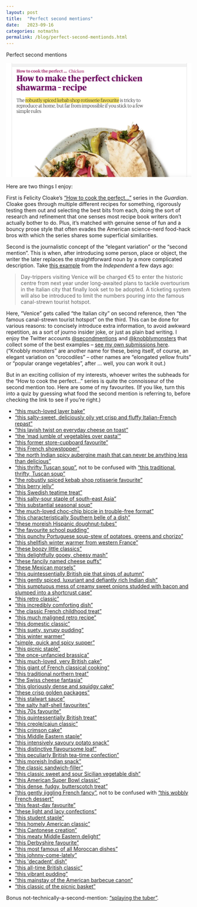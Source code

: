 ```yaml
---
layout: post
title:  "Perfect second mentions"
date:   2023-09-16
categories: notmaths
permalink: /blog/perfect-second-mentionds.html
---
```


Perfect second mentions

![](../assets/img/second-kebab.png)

Here are two things I enjoy:

First is Felicity Cloake’s [“How to cook the perfect…”](https://www.theguardian.com/food/series/how-to-cook-the-perfect----) series in the *Guardian*. Cloake goes through multiple different recipes for something, rigorously testing them out and selecting the best bits from each, doing the sort of research and refinement that one senses most recipe book writers don’t actually bother to do. Plus, it’s matched with genuine sense of fun and a bouncy prose style that often evades the American science-nerd food-hack bros with which the series shares some superficial similarities.

Second is the journalistic concept of the “elegant variation” or the “second mention”. This is when, after introducing some person, place or object, the writer the later replaces the straightforward noun by a more complicated description. Take [this example](https://www.independent.co.uk/travel/news-and-advice/venice-tourist-tax-fees-italy-overtourism-b2409844.html) from the *Independent* a few days ago:

> Day-trippers visiting Venice will be charged €5 to enter the historic centre from next year under long-awaited plans to tackle overtourism in the Italian city that finally look set to be adopted. A ticketing system will also be introduced to limit the numbers pouring into the famous canal-strewn tourist hotspot.

Here, “Venice” gets called “the Italian city” on second reference, then “the famous canal-strewn tourist hotspot” on the third. This can be done for various reasons: to concisely introduce extra information, to avoid awkward repetition, as a sort of journo insider joke, or just as plain bad writing. I enjoy the Twitter accounts [@secondmentions](https://twitter.com/secondmentions) and [@knobblymonsters](https://twitter.com/knobblymonsters) that collect some of the best examples – [see my own submissions here](https://twitter.com/search?q=from%3Ampaldridge%20secondmentions&f=live). (“Knobbly monsters” are another name for these, being itself, of course, an elegant variation on “crocodiles” – other names are “elongated yellow fruits” or “popular orange vegetables”, after … well, you can work it out.)

But in an exciting collision of my interests, whoever writes the subheads for the “How to cook the perfect…” series is quite the connoisseur of the second mention too. Here are some of my favourites. (If you like, turn this into a quiz by guessing what food the second mention is referring to, before checking the link to see if you’re right.)

* [“this much-loved layer bake”](https://www.theguardian.com/food/2023/aug/09/how-to-make-the-perfect-vegan-moussaka-recipe-felicity-cloake)
* [“this salty-sweet, deliciously oily yet crisp and fluffy Italian-French repast”](https://www.theguardian.com/food/2023/jun/21/how-to-make-the-perfect-pissaladiere-recipe-felicity-cloake)
* [“this lavish twist on everyday cheese on toast”](https://www.theguardian.com/food/2023/jun/14/how-to-make-the-perfect-crab-rarebit-recipe-felicity-cloake)
* [“the ‘mad jumble of vegetables over pasta’”](https://www.theguardian.com/food/2023/may/03/how-to-make-the-perfect-pasta-primavera-recipe-felicity-cloake)
* [“this former store-cupboard favourite”](https://www.theguardian.com/food/2023/jan/04/how-to-make-the-perfect-carrot-and-coriander-soup-recipe-felicity-cloake)
* [“this French showstopper”](https://www.theguardian.com/food/2022/dec/18/how-to-make-the-perfect-chocolate-roulade-recipe-felicity-cloake)
* [“the north Indian spicy aubergine mash that can never be anything less than delicious”](https://www.theguardian.com/food/2022/sep/28/how-to-make-the-perfect-baingan-bharta-aubergine-dip-recipe-felicity-cloake)
* [“this thrifty Tuscan soup”](https://www.theguardian.com/food/2022/aug/24/how-to-make-the-perfect-pappa-al-pomodoro-tuscan-tomato-and-bread-soup-recipe), not to be confused with [“this traditional, thrifty, Tuscan soup”](https://www.theguardian.com/food/2022/oct/12/how-to-make-the-perfect-ribollita-soup-recipe-felicity-cloake)
* [“the robustly spiced kebab shop rotisserie favourite”](https://www.theguardian.com/food/2022/aug/17/how-to-make-the-perfect-chicken-shawarma-recipe-felicity-cloake)
* [“this berry jelly”](https://www.theguardian.com/food/2022/jul/27/how-to-make-the-perfect-raspberry-jelly-felicity-cloake)
* [“this Swedish teatime treat”](https://www.theguardian.com/food/2022/apr/13/how-to-make-the-perfect-cardamom-buns-recipe-felicity-cloake)
* [“this salty-sour staple of south-east Asia”](https://www.theguardian.com/food/2022/feb/02/how-to-make-the-perfect-pork-or-chicken-duck-or-tofu-larb-recipe)
* [“this substantial seasonal soup”](https://www.theguardian.com/food/2021/oct/27/how-to-make-the-perfect-pumpkin-soup-recipe)
* [“the much-loved choc-chip biccie in trouble-free format”](https://www.theguardian.com/food/2021/sep/15/how-to-make-the-perfect-gluten-free-chocolate-chip-cookies-recipe)
* [“this characteristically Southern belle of a dish”](https://www.theguardian.com/food/2021/sep/08/how-to-make-the-perfect-creamed-corn-recipe-felicity-cloake)
* [“these moreish Hispanic doughnut-tubes”](https://www.theguardian.com/food/2021/jun/30/how-to-make-churros-recipe)
* [“the favourite school pudding”](https://www.theguardian.com/food/2021/apr/14/how-to-make-perfect-pineapple-upside-down-cake-recipe-felicity-cloake)
* [“this punchy Portuguese soup-stew of potatoes, greens and chorizo”](https://www.theguardian.com/food/2021/mar/10/how-to-make-the-perfect-caldo-verde-recipe-felicity-cloake)
* [“this shellfish winter warmer from western France”](https://www.theguardian.com/food/2021/feb/03/how-to-make-the-perfect-mouclade-mussels-recipe-felicity-cloake)
* [“these boozy little classics”](https://www.theguardian.com/food/2020/mar/04/how-to-cook-the-perfect-rum-babas-recipe)
* [“this delightfully gooey, cheesy mash”](https://www.theguardian.com/food/2020/feb/05/how-to-cook-the-perfect-aligot-felicity-cloake)
* [“these fancily named cheese puffs”](https://www.theguardian.com/food/2019/dec/18/how-make-perfect-gougeres-cheese-puffs-felicity-cloake-recipe)
* [“these Mexican morsels”](https://www.theguardian.com/food/2019/nov/20/how-to-cook-the-perfect-quesadilla-recipe-felicity-cloake)
* [“this quintessentially British pie that sings of autumn”](https://www.theguardian.com/food/2019/oct/02/how-to-cook-the-perfect-apple-and-blackberry-pie-recipe-felicity-cloake)
* [“this gently spiced, luxuriant and defiantly rich Indian dish”](https://www.theguardian.com/food/2019/jun/26/dal-makhani-recipe-the-perfect-felicity-cloake)
* [“this sumptuous mess of creamy sweet onions studded with bacon and slumped into a shortcrust case”](https://www.theguardian.com/food/2019/may/15/perfect-french-onion-tart-recipe-felicity-cloake)
* [“this retro classic”](https://www.theguardian.com/food/2019/apr/17/how-to-make-the-perfect-profiteroles-recipe-felicity-cloake)
* [“this incredibly comforting dish”](https://www.theguardian.com/food/2019/mar/20/perfect-colcannon-recipe-potatoes-cabbage-felicity-cloake)
* [“the classic French childhood treat”](https://www.theguardian.com/lifeandstyle/2018/jul/25/french-dessert-iles-flottantes-creme-anglaise-custard-meringue-recipe)
* [“this much maligned retro recipe”](https://www.theguardian.com/lifeandstyle/2018/may/30/peach-melba-recipe-felicity-cloake)
* [“this domestic classic”](https://www.theguardian.com/lifeandstyle/2018/apr/19/the-perfect-shepherds-pie-recipe-felicity-cloake)
* [“this suety, syrupy pudding”](https://www.theguardian.com/lifeandstyle/2018/jan/25/the-perfect-sussex-pond-pudding-felicity-cloake)
* [“this winter warmer”](https://www.theguardian.com/lifeandstyle/2018/jan/04/how-make-perfect-broccoli-stilton-soup-cheese-shallots-stock-cream)
* [“simple, quick and spicy supper”](https://www.theguardian.com/lifeandstyle/2017/oct/05/how-to-cook-the-perfect-penne-allarrabbiata)
* [“this picnic staple”](https://www.theguardian.com/lifeandstyle/2017/jul/20/how-to-make-the-perfect-vegetarian-scotch-eggs)
* [“the once-unfancied brassica”](https://www.theguardian.com/lifeandstyle/wordofmouth/2017/apr/13/how-to-cook-perfect-roasted-cauliflower-felicity-cloake)
* [“this much-loved, very British cake”](https://www.theguardian.com/lifeandstyle/wordofmouth/2017/mar/23/how-to-bake-the-perfect-swiss-roll-felicity-cloake)
* [“this giant of French classical cooking”](https://www.theguardian.com/lifeandstyle/wordofmouth/2017/mar/09/how-to-cook-the-perfect-boeuf-bourguignon)
* [“this traditional northern treat”](https://www.theguardian.com/lifeandstyle/wordofmouth/2017/feb/23/how-to-make-the-perfect-eccles-cakes)
* [“the Swiss cheese fantasia”](https://www.theguardian.com/lifeandstyle/wordofmouth/2017/feb/09/how-to-make-the-perfect-fondue)
* [“this gloriously dense and squidgy cake”](https://www.theguardian.com/lifeandstyle/wordofmouth/2017/feb/02/how-to-cook-the-perfect-sticky-orange-cake)
* [“these crisp golden packages”](https://www.theguardian.com/lifeandstyle/2017/jan/26/how-to-make-the-perfect-spring-rolls)
* [“this stalwart sauce”](https://www.theguardian.com/lifeandstyle/2017/jan/05/how-to-make-the-perfect-blue-cheese-dip)
* [“the salty half-shell favourites”](https://www.theguardian.com/lifeandstyle/2016/dec/01/how-to-cook-perfect-oysters-rockefeller)
* [“this 70s favourite”](https://www.theguardian.com/lifeandstyle/wordofmouth/2016/nov/24/how-to-cook-the-perfect-beef-stroganoff)
* [“this quintessentially British treat”](https://www.theguardian.com/lifeandstyle/2016/oct/27/how-to-make-the-perfect-jaffa-cakes)
* [“this creole/cajun classic”](https://www.theguardian.com/lifeandstyle/2016/oct/20/how-to-cook-the-perfect-jambalaya)
* [“this crimson cake”](https://www.theguardian.com/lifeandstyle/wordofmouth/2016/aug/11/how-to-cook-the-perfect-red-velvet-cake)
* [“this Middle Eastern staple”](https://www.theguardian.com/lifeandstyle/wordofmouth/2016/jul/13/how-to-cook-the-perfect-pitta-bread)
* [“this intensively savoury potato snack”](https://www.theguardian.com/lifeandstyle/wordofmouth/2016/feb/18/how-to-cook-perfect-aloo-tikki)
* [“this distinctive flavoursome loaf”](https://www.theguardian.com/lifeandstyle/wordofmouth/2016/jan/28/how-to-make-the-perfect-rye-bread)
* [“this peculiarly British tea-time confection”](https://www.theguardian.com/lifeandstyle/2016/jan/14/how-to-make-the-perfect-battenberg-cake)
* [“this moreish Indian snack”](https://www.theguardian.com/lifeandstyle/wordofmouth/2015/nov/26/how-to-make-the-perfect-samosas)
* [“the classic sandwich-filler”](https://www.theguardian.com/lifeandstyle/2015/sep/16/how-to-make-the-perfect-egg-mayonnaise-sandwich)
* [“this classic sweet and sour Sicilian vegetable dish”](https://www.theguardian.com/lifeandstyle/2015/jul/29/how-to-cook-perfect-caponata-felicity-cloake)
* [“this American Super Bowl classic”](https://www.theguardian.com/lifeandstyle/2015/jul/08/how-to-cook-perfect-buffalo-wings-recipe)
* [“this dense, fudgy, butterscotch treat”](https://www.theguardian.com/lifeandstyle/2015/jun/24/how-make-perfect-blondies-felicity-cloake)
* [“this gently jiggling French fancy”](https://www.theguardian.com/lifeandstyle/wordofmouth/2015/may/07/how-to-cook-perfect-creme-caramel-recipe), not to be confused with [“this wobbly French dessert”](https://www.theguardian.com/lifeandstyle/wordofmouth/2013/aug/29/how-to-cook-perfect-cherry-clafoutis)
* [“this feast-day favourite”](https://www.theguardian.com/lifeandstyle/2015/mar/26/how-to-cook-the-perfect-sinmel-cake)
* [“these light and lacy confections”](https://www.theguardian.com/lifeandstyle/wordofmouth/2014/oct/09/how-to-bake-perfect-florentines-recipe)
* [“this student staple”](https://www.theguardian.com/lifeandstyle/wordofmouth/2013/oct/17/how-to-make-perfect-nachos)
* [“this homely American classic”](https://www.theguardian.com/lifeandstyle/wordofmouth/2013/oct/10/how-make-perfect-plum-cobbler)
* [“this Cantonese creation”](https://www.theguardian.com/lifeandstyle/wordofmouth/2013/oct/02/how-to-make-perfect-singapore-noodles)
* [“this meaty Middle Eastern delight”](https://www.theguardian.com/lifeandstyle/wordofmouth/2013/jul/03/how-to-make-perfect-kofte)
* [“this Derbyshire favourite”](https://www.theguardian.com/lifeandstyle/wordofmouth/2013/apr/17/how-make-perfect-bakewell-tart)
* [“this most famous of all Moroccan dishes”](https://www.theguardian.com/lifeandstyle/wordofmouth/2013/mar/13/how-make-perfect-chicken-tagine)
* [“this johnny-come-lately”](https://www.theguardian.com/lifeandstyle/wordofmouth/2012/aug/30/how-to-cook-perfect-banana-bread)
* [“this 'decadent' dish”](https://www.theguardian.com/lifeandstyle/wordofmouth/2012/jun/07/how-cook-perfect-chicken-kiev)
* [“this all-time British classic”](https://www.theguardian.com/lifeandstyle/wordofmouth/2012/may/31/how-to-cook-the-perfect-scotch-egg)
* [“this vibrant pudding”](https://www.theguardian.com/lifeandstyle/wordofmouth/2011/jul/06/how-cook-perfect-summer-pudding)
* [“this mainstay of the American barbecue canon”](https://www.theguardian.com/lifeandstyle/wordofmouth/2011/jun/30/how-cook-perfect-barbecue-ribs)
* [“this classic of the picnic basket”](https://www.theguardian.com/lifeandstyle/wordofmouth/2011/may/26/how-to-cook-perfect-quiche-lorraine)

Bonus not-technically-a-second-mention: [“splaying the tuber”](https://www.theguardian.com/lifeandstyle/wordofmouth/2010/mar/15/best-mashed-potato-method).
